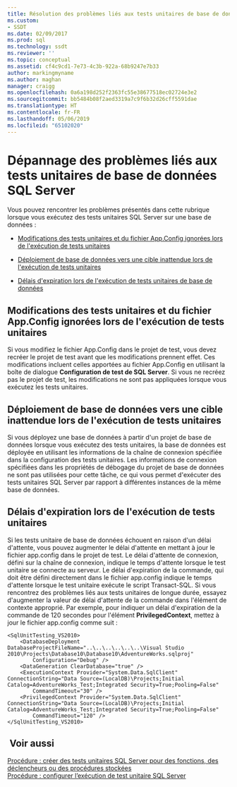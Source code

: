 ```yaml
---
title: Résolution des problèmes liés aux tests unitaires de base de données SQL Server | Microsoft Docs
ms.custom:
- SSDT
ms.date: 02/09/2017
ms.prod: sql
ms.technology: ssdt
ms.reviewer: ''
ms.topic: conceptual
ms.assetid: cf4c9cd1-7e73-4c3b-922a-68b9247e7b33
author: markingmyname
ms.author: maghan
manager: craigg
ms.openlocfilehash: 0a6a198d252f2363fc55e38677518ec02724e3e2
ms.sourcegitcommit: bb5484b08f2aed3319a7c9f6b32d26cff5591dae
ms.translationtype: HT
ms.contentlocale: fr-FR
ms.lasthandoff: 05/06/2019
ms.locfileid: "65102020"
---
```

# <a name="troubleshooting-sql-server-database-unit-testing-issues"></a>Dépannage des problèmes liés aux tests unitaires de base de données SQL Server
Vous pouvez rencontrer les problèmes présentés dans cette rubrique lorsque vous exécutez des tests unitaires SQL Server sur une base de données :  
  
-   [Modifications des tests unitaires et du fichier App.Config ignorées lors de l'exécution de tests unitaires](#UnitTestingAndAppConfigChanges)  
  
-   [Déploiement de base de données vers une cible inattendue lors de l'exécution de tests unitaires](#DatabaseDeploymentInUnitTests)  
  
-   [Délais d'expiration lors de l'exécution de tests unitaires de base de données](#TimeoutsDuringUnitTests)  
  
## <a name="UnitTestingAndAppConfigChanges"></a>Modifications des tests unitaires et du fichier App.Config ignorées lors de l'exécution de tests unitaires  
Si vous modifiez le fichier App.Config dans le projet de test, vous devez recréer le projet de test avant que les modifications prennent effet. Ces modifications incluent celles apportées au fichier App.Config en utilisant la boîte de dialogue **Configuration de test de SQL Server**. Si vous ne recréez pas le projet de test, les modifications ne sont pas appliquées lorsque vous exécutez les tests unitaires.  
  
## <a name="DatabaseDeploymentInUnitTests"></a>Déploiement de base de données vers une cible inattendue lors de l'exécution de tests unitaires  
Si vous déployez une base de données à partir d'un projet de base de données lorsque vous exécutez des tests unitaires, la base de données est déployée en utilisant les informations de la chaîne de connexion spécifiée dans la configuration des tests unitaires. Les informations de connexion spécifiées dans les propriétés de débogage du projet de base de données ne sont pas utilisées pour cette tâche, ce qui vous permet d'exécuter des tests unitaires SQL Server par rapport à différentes instances de la même base de données.  
  
## <a name="TimeoutsDuringUnitTests"></a>Délais d'expiration lors de l'exécution de tests unitaires  
Si les tests unitaire de base de données échouent en raison d'un délai d'attente, vous pouvez augmenter le délai d'attente en mettant à jour le fichier app.config dans le projet de test. Le délai d'attente de connexion, défini sur la chaîne de connexion, indique le temps d'attente lorsque le test unitaire se connecte au serveur. Le délai d'expiration de la commande, qui doit être défini directement dans le fichier app.config indique le temps d'attente lorsque le test unitaire exécute le script Transact\-SQL. Si vous rencontrez des problèmes liés aux tests unitaires de longue durée, essayez d'augmenter la valeur de délai d'attente de la commande dans l'élément de contexte approprié. Par exemple, pour indiquer un délai d'expiration de la commande de 120 secondes pour l'élément **PrivilegedContext**, mettez à jour le fichier app.config comme suit :  
  
```  
<SqlUnitTesting_VS2010>  
    <DatabaseDeployment DatabaseProjectFileName="..\..\..\..\..\..\Visual Studio 2010\Projects\Database10\Database10\AdventureWorks.sqlproj"  
        Configuration="Debug" />  
    <DataGeneration ClearDatabase="true" />  
    <ExecutionContext Provider="System.Data.SqlClient" ConnectionString="Data Source=(LocalDB)\Projects;Initial Catalog=AdventureWorks_Test;Integrated Security=True;Pooling=False"  
        CommandTimeout="30" />  
    <PrivilegedContext Provider="System.Data.SqlClient" ConnectionString="Data Source=(LocalDB)\Projects;Initial Catalog=AdventureWorks_Test;Integrated Security=True;Pooling=False"  
        CommandTimeout="120" />  
</SqlUnitTesting_VS2010>  
```  
  
## <a name="see-also"></a> Voir aussi  
[Procédure : créer des tests unitaires SQL Server pour des fonctions, des déclencheurs ou des procédures stockées](../ssdt/how-to-create-unit-tests-for-functions-triggers-stored-procedures.md)  
[Procédure : configurer l’exécution de test unitaire SQL Server](../ssdt/how-to-configure-sql-server-unit-test-execution.md)  
  
